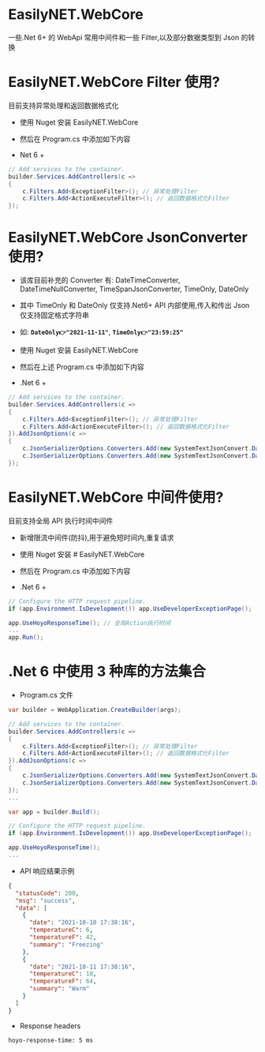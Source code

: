 # EasilyNET.WebCore

一些.Net 6+ 的 WebApi 常用中间件和一些 Filter,以及部分数据类型到 Json 的转换

# EasilyNET.WebCore Filter 使用?

目前支持异常处理和返回数据格式化

- 使用 Nuget 安装 EasilyNET.WebCore
- 然后在 Program.cs 中添加如下内容

- Net 6 +

```csharp
// Add services to the container.
builder.Services.AddControllers(c =>
{
    c.Filters.Add<ExceptionFilter>(); // 异常处理Filter
    c.Filters.Add<ActionExecuteFilter>(); // 返回数据格式化Filter
});
```

# EasilyNET.WebCore JsonConverter 使用?

- 该库目前补充的 Converter 有: DateTimeConverter, DateTimeNullConverter, TimeSpanJsonConverter, TimeOnly, DateOnly
- 其中 TimeOnly 和 DateOnly 仅支持.Net6+ API 内部使用,传入和传出 Json 仅支持固定格式字符串
- 如: **`DateOnly👉"2021-11-11"`**, **`TimeOnly👉"23:59:25"`**

- 使用 Nuget 安装 EasilyNET.WebCore
- 然后在上述 Program.cs 中添加如下内容

- .Net 6 +

```csharp
// Add services to the container.
builder.Services.AddControllers(c =>
{
    c.Filters.Add<ExceptionFilter>(); // 异常处理Filter
    c.Filters.Add<ActionExecuteFilter>(); // 返回数据格式化Filter
}).AddJsonOptions(c =>
{
    c.JsonSerializerOptions.Converters.Add(new SystemTextJsonConvert.DateTimeConverter());
    c.JsonSerializerOptions.Converters.Add(new SystemTextJsonConvert.DateTimeNullConverter());
});
```

# EasilyNET.WebCore 中间件使用?

目前支持全局 API 执行时间中间件

- 新增限流中间件(防抖),用于避免短时间内,重复请求
- 使用 Nuget 安装 # EasilyNET.WebCore
- 然后在 Program.cs 中添加如下内容

- .Net 6 +

```csharp
// Configure the HTTP request pipeline.
if (app.Environment.IsDevelopment()) app.UseDeveloperExceptionPage();

app.UseHoyoResponseTime(); // 全局Action执行时间
...
app.Run();
```

# .Net 6 中使用 3 种库的方法集合

- Program.cs 文件

```csharp
var builder = WebApplication.CreateBuilder(args);

// Add services to the container.
builder.Services.AddControllers(c =>
{
    c.Filters.Add<ExceptionFilter>(); // 异常处理Filter
    c.Filters.Add<ActionExecuteFilter>(); // 返回数据格式化Filter
}).AddJsonOptions(c =>
{
    c.JsonSerializerOptions.Converters.Add(new SystemTextJsonConvert.DateTimeConverter());
    c.JsonSerializerOptions.Converters.Add(new SystemTextJsonConvert.DateTimeNullConverter());
});
...

var app = builder.Build();

// Configure the HTTP request pipeline.
if (app.Environment.IsDevelopment()) app.UseDeveloperExceptionPage();

app.UseHoyoResponseTime();
...
```

- API 响应结果示例

```json
{
  "statusCode": 200,
  "msg": "success",
  "data": [
    {
      "date": "2021-10-10 17:38:16",
      "temperatureC": 6,
      "temperatureF": 42,
      "summary": "Freezing"
    },
    {
      "date": "2021-10-11 17:38:16",
      "temperatureC": 18,
      "temperatureF": 64,
      "summary": "Warm"
    }
  ]
}
```

- Response headers

```
hoyo-response-time: 5 ms
```
